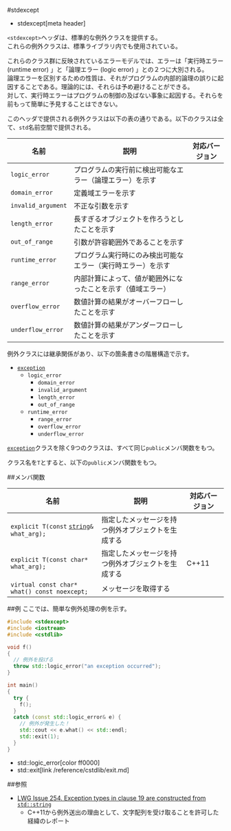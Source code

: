 #stdexcept
* stdexcept[meta header]

`<stdexcept>`ヘッダは、標準的な例外クラスを提供する。  
これらの例外クラスは、標準ライブラリ内でも使用されている。

これらのクラス群に反映されているエラーモデルでは、エラーは「実行時エラー (runtime error) 」と「論理エラー (logic error) 」との２つに大別される。  
論理エラーを区別するための性質は、それがプログラムの内部的論理の誤りに起因することである。理論的には、それらは予め避けることができる。  
対して、実行時エラーはプログラムの制御の及ばない事象に起因する。それらを前もって簡単に予見することはできない。

このヘッダで提供される例外クラスは以下の表の通りである。以下のクラスは全て、`std`名前空間で提供される。


| 名前 | 説明 | 対応バージョン |
|--------------------|--------------------------------------------|-------|
| `logic_error`      | プログラムの実行前に検出可能なエラー（論理エラー）を示す | |
| `domain_error`     | 定義域エラーを示す | |
| `invalid_argument` | 不正な引数を示す | |
| `length_error`     | 長すぎるオブジェクトを作ろうとしたことを示す | |
| `out_of_range`     | 引数が許容範囲外であることを示す | |
| `runtime_error`    | プログラム実行時にのみ検出可能なエラー（実行時エラー）を示す | |
| `range_error`      | 内部計算によって、値が範囲外になったことを示す（値域エラー） | |
| `overflow_error`   | 数値計算の結果がオーバーフローしたことを示す | |
| `underflow_error`  | 数値計算の結果がアンダーフローしたことを示す | |

例外クラスには継承関係があり、以下の箇条書きの階層構造で示す。

- [`exception`](/reference/exception/exception.md)
	- `logic_error`
		- `domain_error`
		- `invalid_argument`
		- `length_error`
		- `out_of_range`
	- `runtime_error`
		- `range_error`
		- `overflow_error`
		- `underflow_error`

[`exception`](/reference/exception/exception.md)クラスを除く9つのクラスは、すべて同じ`public`メンバ関数をもつ。 

クラス名を`T`とすると、以下の`public`メンバ関数をもつ。

##メンバ関数

| 名前 | 説明 | 対応バージョン |
|--------------------|--------------------------------------------|-------|
| `explicit T(const` [`string`](/reference/string/basic_string.md)`& what_arg);` | 指定したメッセージを持つ例外オブジェクトを生成する | |
| `explicit T(const char* what_arg);` | 指定したメッセージを持つ例外オブジェクトを生成する | C++11 |
| `virtual const char* what() const noexcept;` | メッセージを取得する | |


##例
ここでは、簡単な例外処理の例を示す。

```cpp
#include <stdexcept>
#include <iostream>
#include <cstdlib>

void f()
{
  // 例外を投げる
  throw std::logic_error("an exception occurred");
}

int main()
{
  try {
    f();
  }
  catch (const std::logic_error& e) {
    // 例外が発生した！
    std::cout << e.what() << std::endl;
    std::exit(1);
  }
}
```
* std::logic_error[color ff0000]
* std::exit[link /reference/cstdlib/exit.md]

##参照
- [LWG Issue 254. Exception types in clause 19 are constructed from `std::string`](http://www.open-std.org/jtc1/sc22/wg21/docs/lwg-defects.html#254)
    - C++11から例外送出の理由として、文字配列を受け取ることを許可した経緯のレポート

